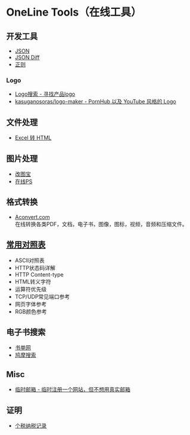 # OneLine Tools（在线工具）

## 开发工具

* [JSON](https://www.json.cn/)
* [JSON Diff](http://tlrobinson.net/projects/javascript-fun/jsondiff/)
* [正则](https://regex101.com/)

### Logo  
* [Logo搜索 - 寻找产品logo](http://instantlogosearch.com/)  
* [kasuganosoras/logo-maker - PornHub 以及 YouTube 风格的 Logo](https://github.com/kasuganosoras/logo-maker)

## 文件处理
* [Excel 转 HTML](http://www.docpe.com/excel/excel-to-html.aspx)

## 图片处理

* [改图宝](https://www.gaitubao.com/)
* [在线PS](https://ps.gaoding.com/#/?hmsr=zc-cc)

## 格式转换

* [Aconvert.com](https://www.aconvert.com/cn/)    
在线转换各类PDF，文档，电子书，图像，图标，视频，音频和压缩文件。  

## [常用对照表](http://tool.oschina.net/commons?type=3)
* ASCII对照表  
* HTTP状态码详解
* HTTP Content-type   
* HTML转义字符  
* 运算符优先级  
* TCP/UDP常见端口参考  
* 网页字体参考  
* RGB颜色参考   

## 电子书搜索

* [书单网](https://www.shudan.vip/)
* [鸠摩搜索](https://www.jiumodiary.com/)

## Misc
* [临时邮箱 - 临时注册一个网站，但不想用真实邮箱](https://linshiyouxiang.net/)  


## 证明

* [个税纳税记录](https://mp.weixin.qq.com/s/lqsnSHpbK9Ry1qjKdN4sAA)  


